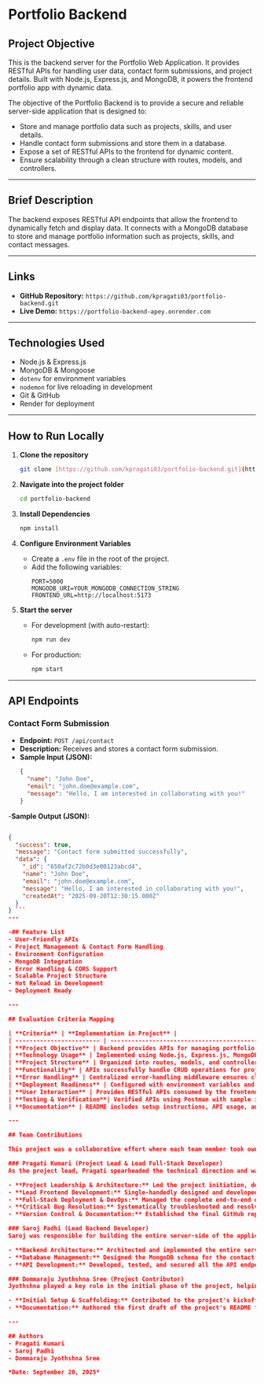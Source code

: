 # Portfolio Backend

## Project Objective
This is the backend server for the Portfolio Web Application. It provides RESTful APIs for handling user data, contact form submissions, and project details. Built with Node.js, Express.js, and MongoDB, it powers the frontend portfolio app with dynamic data.

The objective of the Portfolio Backend is to provide a secure and reliable server-side application that is designed to:

- Store and manage portfolio data such as projects, skills, and user details.
- Handle contact form submissions and store them in a database.
- Expose a set of RESTful APIs to the frontend for dynamic content.
- Ensure scalability through a clean structure with routes, models, and controllers.

---

## Brief Description
The backend exposes RESTful API endpoints that allow the frontend to dynamically fetch and display data. It connects with a MongoDB database to store and manage portfolio information such as projects, skills, and contact messages.

---

## Links
- **GitHub Repository:** `https://github.com/kpragati03/portfolio-backend.git`
- **Live Demo:** `https://portfolio-backend-apey.onrender.com`

---

## Technologies Used
- Node.js & Express.js
- MongoDB & Mongoose
- `dotenv` for environment variables
- `nodemon` for live reloading in development
- Git & GitHub
- Render for deployment

---

## How to Run Locally

1.  **Clone the repository**
    ```bash
    git clone [https://github.com/kpragati03/portfolio-backend.git](https://github.com/kpragati03/portfolio-backend.git)
    ```

2.  **Navigate into the project folder**
    ```bash
    cd portfolio-backend
    ```

3.  **Install Dependencies**
    ```bash
    npm install
    ```

4.  **Configure Environment Variables**
    - Create a `.env` file in the root of the project.
    - Add the following variables:
      ```env
      PORT=5000
      MONGODB_URI=YOUR_MONGODB_CONNECTION_STRING
      FRONTEND_URL=http://localhost:5173
      ```

5.  **Start the server**
    - For development (with auto-restart):
      ```bash
      npm run dev
      ```
    - For production:
      ```bash
      npm start
      ```

---

## API Endpoints

### Contact Form Submission
- **Endpoint:** `POST /api/contact`
- **Description:** Receives and stores a contact form submission.
- **Sample Input (JSON):**
  ```json
  {
    "name": "John Doe",
    "email": "john.doe@example.com",
    "message": "Hello, I am interested in collaborating with you!"
  }


-**Sample Output (JSON):** 

```JSON

{
  "success": true,
  "message": "Contact form submitted successfully",
  "data": {
    "_id": "650af2c72b0d3e00123abcd4",
    "name": "John Doe",
    "email": "john.doe@example.com",
    "message": "Hello, I am interested in collaborating with you!",
    "createdAt": "2025-09-20T12:30:15.000Z"
  }
} ```
---

-## Feature List
- User-Friendly APIs
- Project Management & Contact Form Handling
- Environment Configuration
- MongoDB Integration
- Error Handling & CORS Support
- Scalable Project Structure
- Hot Reload in Development
- Deployment Ready

---

## Evaluation Criteria Mapping

| **Criteria** | **Implementation in Project** |
| ------------------------ | ---------------------------------------------------------------------------------------------- |
| **Project Objective** | Backend provides APIs for managing portfolio data and handling contact form submissions.       |
| **Technology Usage** | Implemented using Node.js, Express.js, MongoDB, and Mongoose for scalable backend development. |
| **Project Structure** | Organized into routes, models, and controllers for maintainability and scalability.          |
| **Functionality** | APIs successfully handle CRUD operations for projects and contact messages.                    |
| **Error Handling** | Centralized error-handling middleware ensures clean and consistent API responses.              |
| **Deployment Readiness** | Configured with environment variables and tested on cloud platforms like Render.               |
| **User Interaction** | Provides RESTful APIs consumed by the frontend for dynamic content updates.                    |
| **Testing & Verification**| Verified APIs using Postman with sample input/output requests and responses.                 |
| **Documentation** | README includes setup instructions, API usage, and project explanation.                        |

---

## Team Contributions

This project was a collaborative effort where each team member took ownership of key areas of the development lifecycle, from conception to deployment. The main responsibilities were distributed as follows:

### Pragati Kumari (Project Lead & Lead Full-Stack Developer)
As the project lead, Pragati spearheaded the technical direction and was responsible for the entire frontend development and the successful deployment of the full-stack application.

- **Project Leadership & Architecture:** Led the project initiation, defined the technical architecture, and selected the MERN stack technologies.
- **Lead Frontend Development:** Single-handedly designed and developed the entire frontend application using React.
- **Full-Stack Deployment & DevOps:** Managed the complete end-to-end deployment pipeline, deploying the frontend to Vercel and the backend to Render.
- **Critical Bug Resolution:** Systematically troubleshooted and resolved complex integration issues, including CORS policies, case-sensitivity bugs, and server-side deployment errors.
- **Version Control & Documentation:** Established the final GitHub repositories and authored the comprehensive technical documentation.

### Saroj Padhi (Lead Backend Developer)
Saroj was responsible for building the entire server-side of the application, ensuring a robust and scalable backend to support the frontend's features.

- **Backend Architecture:** Architected and implemented the entire server-side application using Node.js and Express.js.
- **Database Management:** Designed the MongoDB schema for the contact form and managed the complete database integration and connectivity.
- **API Development:** Developed, tested, and secured all the API endpoints required for the frontend to interact with the database.

### Dommaraju Jyothshna Sree (Project Contributor)
Jyothshna played a key role in the initial phase of the project, helping to set up the foundational elements.

- **Initial Setup & Scaffolding:** Contributed to the project's kickoff by creating the initial GitHub repository.
- **Documentation:** Authored the first draft of the project's README file, which laid the groundwork for the final documentation.

---

## Authors
- Pragati Kumari
- Saroj Padhi
- Dommaraju Jyothshna Sree

*Date: September 20, 2025*

